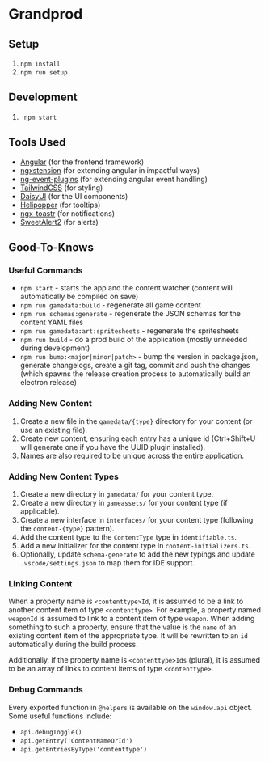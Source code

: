 # Grandprod

## Setup

1. `npm install`
1. `npm run setup`

## Development

1. ` npm start`

## Tools Used

- [Angular](https://angular.io/) (for the frontend framework)
- [ngxstension](https://ngxtension.netlify.app/) (for extending angular in impactful ways)
- [ng-event-plugins](https://github.com/taiga-family/ng-event-plugins) (for extending angular event handling)
- [TailwindCSS](https://tailwindcss.com/docs) (for styling)
- [DaisyUI](https://daisyui.com/components/) (for the UI components)
- [Helipopper](https://ngneat.github.io/helipopper/) (for tooltips)
- [ngx-toastr](https://ngx-toastr.vercel.app/) (for notifications)
- [SweetAlert2](https://github.com/sweetalert2/ngx-sweetalert2) (for alerts)

## Good-To-Knows

### Useful Commands

- `npm start` - starts the app and the content watcher (content will automatically be compiled on save)
- `npm run gamedata:build` - regenerate all game content
- `npm run schemas:generate` - regenerate the JSON schemas for the content YAML files
- `npm run gamedata:art:spritesheets` - regenerate the spritesheets
- `npm run build` - do a prod build of the application (mostly unneeded during development)
- `npm run bump:<major|minor|patch>` - bump the version in package.json, generate changelogs, create a git tag, commit and push the changes (which spawns the release creation process to automatically build an electron release)

### Adding New Content

1. Create a new file in the `gamedata/{type}` directory for your content (or use an existing file).
1. Create new content, ensuring each entry has a unique id (Ctrl+Shift+U will generate one if you have the UUID plugin installed).
1. Names are also required to be unique across the entire application.

### Adding New Content Types

1. Create a new directory in `gamedata/` for your content type.
1. Create a new directory in `gameassets/` for your content type (if applicable).
1. Create a new interface in `interfaces/` for your content type (following the `content-{type}` pattern).
1. Add the content type to the `ContentType` type in `identifiable.ts`.
1. Add a new initializer for the content type in `content-initializers.ts`.
1. Optionally, update `schema-generate` to add the new typings and update `.vscode/settings.json` to map them for IDE support.

### Linking Content

When a property name is `<contenttype>Id`, it is assumed to be a link to another content item of type `<contenttype>`. For example, a property named `weaponId` is assumed to link to a content item of type `weapon`.
When adding something to such a property, ensure that the value is the `name` of an existing content item of the appropriate type. It will be rewritten to an `id` automatically during the build process.

Additionally, if the property name is `<contenttype>Ids` (plural), it is assumed to be an array of links to content items of type `<contenttype>`.

### Debug Commands

Every exported function in `@helpers` is available on the `window.api` object. Some useful functions include:

- `api.debugToggle()`
- `api.getEntry('ContentNameOrId')`
- `api.getEntriesByType('contenttype')`
